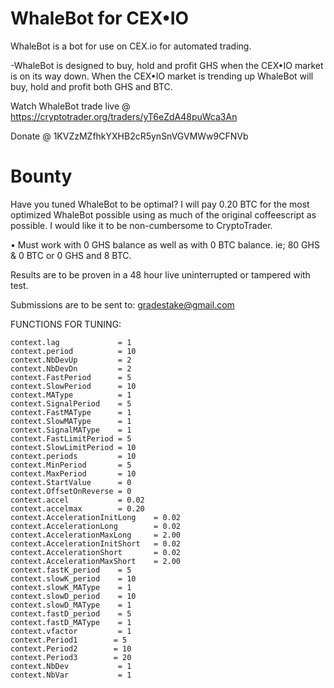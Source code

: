 WhaleBot for CEX•IO
========

WhaleBot is a bot for use on CEX.io for automated trading.

-WhaleBot is designed to buy, hold and profit GHS when the CEX•IO market is on its way down. When the CEX•IO market is trending up WhaleBot will buy, hold and profit both GHS and BTC.

Watch WhaleBot trade live @ https://cryptotrader.org/traders/yT6eZdA48puWca3An

Donate @ 1KVZzMZfhkYXHB2cR5ynSnVGVMWw9CFNVb


Bounty
========
Have you tuned WhaleBot to be optimal?
I will pay 0.20 BTC for the most optimized WhaleBot possible using as much of the original coffeescript as possible. I would like it to be non-cumbersome to CryptoTrader.

• Must work with 0 GHS balance as well as with 0 BTC balance. ie; 80 GHS & 0 BTC or 0 GHS and 8 BTC.

Results are to be proven in a 48 hour live uninterrupted or tampered with test.

Submissions are to be sent to: gradestake@gmail.com


FUNCTIONS FOR TUNING:

    context.lag		        = 1
    context.period		    = 10
    context.NbDevUp         = 2
    context.NbDevDn         = 2
    context.FastPeriod  	= 5
    context.SlowPeriod  	= 10
    context.MAType		    = 1
    context.SignalPeriod	= 5
    context.FastMAType	    = 1
    context.SlowMAType	    = 1
    context.SignalMAType	= 1
    context.FastLimitPeriod	= 5
    context.SlowLimitPeriod = 10
    context.periods         = 10
    context.MinPeriod	    = 5
    context.MaxPeriod	    = 10
    context.StartValue	    = 0
    context.OffsetOnReverse	= 0
    context.accel           = 0.02
    context.accelmax        = 0.20
    context.AccelerationInitLong	= 0.02
    context.AccelerationLong	    = 0.02
    context.AccelerationMaxLong	    = 2.00
    context.AccelerationInitShort	= 0.02
    context.AccelerationShort	    = 0.02
    context.AccelerationMaxShort	= 2.00
    context.fastK_period	= 5
    context.slowK_period	= 10
    context.slowK_MAType	= 1
    context.slowD_period	= 10
    context.slowD_MAType	= 1
    context.fastD_period	= 5
    context.fastD_MAType	= 1
    context.vfactor		    = 1
    context.Period1        = 5
    context.Period2        = 10
    context.Period3        = 20
    context.NbDev           = 1
    context.NbVar		    = 1
